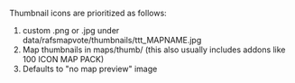 Thumbnail icons are prioritized as follows:
1) custom .png or .jpg under data/rafsmapvote/thumbnails/ttt_MAPNAME.jpg
2) Map thumbnails in maps/thumb/ (this also usually includes addons like 100 ICON MAP PACK)
3) Defaults to "no map preview" image